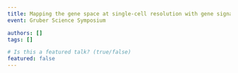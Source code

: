 ```yaml
---
title: Mapping the gene space at single-cell resolution with gene signal pattern analysis
event: Gruber Science Symposium

authors: []
tags: []

# Is this a featured talk? (true/false)
featured: false
---
```


